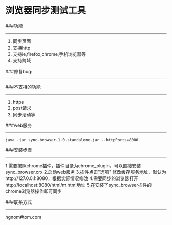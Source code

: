 浏览器同步测试工具
===

###功能

----------

1. 同步页面
2. 支持http
3. 支持ie,firefox,chrome,手机浏览器等
4. 支持跨域

###修复bug:

----------



###不支持的功能

----------

1. https
2. post请求
3. 同步滚动等

###web服务

----------

	java -jar sync-browser-1.0-standalone.jar --httpPorts=8080
	
###安装步骤

----------

1.需要按照chrome插件，插件目录为chrome_plugin，可以直接安装sync_browser.crx
2.启动web服务
3.插件点击"选项" 修改缓存服务地址，默认为http://127.0.0.1:8080，根据实际情况修改
4.需要同步的浏览器打开http://localhost:8080/html/m.html地址
5.在安装了sync_browser插件的chrome浏览器操作即可同步

###联系方式

----------

hgnom#tom.com